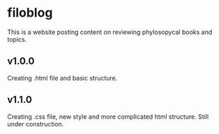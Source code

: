 # filoblog
This is a website posting content on reviewing phylosopycal books and topics.  
## v1.0.0  
Creating .html file and basic structure.  
## v1.1.0  
Creating .css file, new style and more complicated html structure. Still under construction.
